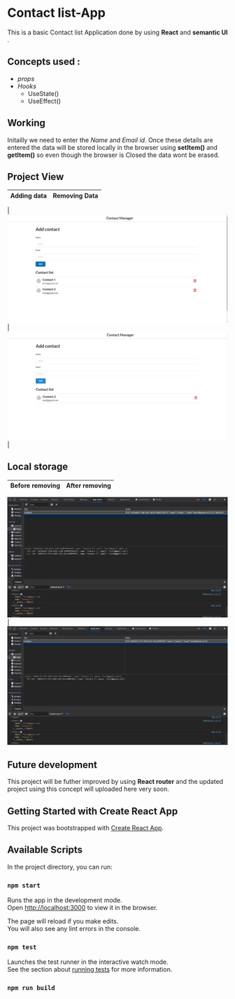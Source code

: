 # Contact list-App

This is a basic Contact list Application done by using **React** and **semantic UI** .

## Concepts used :

- _props_
- _Hooks_
  - UseState()
  - UseEffect()

## Working

Initailly we need to enter the _Name_ and _Email id_. Once these details are entered the data will be stored locally in the browser using **setItem()** and **getItem()** so even though the browser is Closed the data wont be erased.

## Project View

| Adding data | Removing Data |
| :---------: | :-----------: |

| ![image](https://github.com/Rubakpreyan/Contact-App-React/blob/main/Screenshots/add.jpg) | ![image](https://github.com/Rubakpreyan/Contact-App-React/blob/main/Screenshots/remove.jpg) |

## Local storage

| Before removing | After removing |
| :-------------: | :------------: |

![image](https://github.com/Rubakpreyan/Contact-App-React/blob/main/Screenshots/addlocal.jpg) | ![image](https://github.com/Rubakpreyan/Contact-App-React/blob/main/Screenshots/removelocal.jpg)

## Future development

This project will be futher improved by using **React router** and the updated project using this concept will uploaded here very soon.

## Getting Started with Create React App

This project was bootstrapped with [Create React App](https://github.com/facebook/create-react-app).

## Available Scripts

In the project directory, you can run:

### `npm start`

Runs the app in the development mode.\
Open [http://localhost:3000](http://localhost:3000) to view it in the browser.

The page will reload if you make edits.\
You will also see any lint errors in the console.

### `npm test`

Launches the test runner in the interactive watch mode.\
See the section about [running tests](https://facebook.github.io/create-react-app/docs/running-tests) for more information.

### `npm run build`

